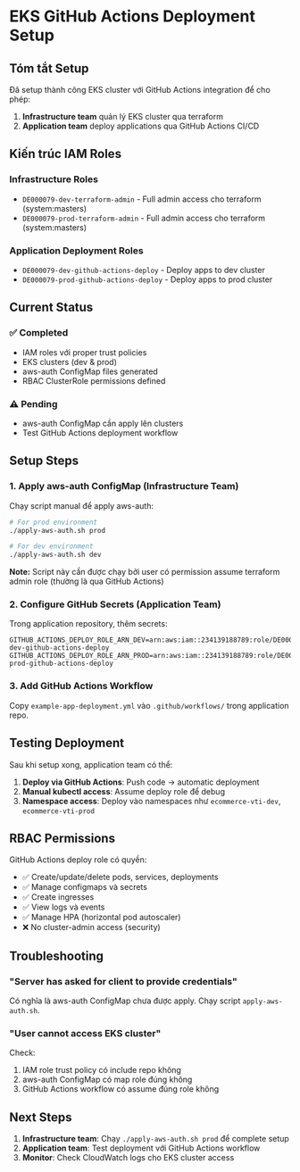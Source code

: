 # EKS GitHub Actions Deployment Setup

## Tóm tắt Setup

Đã setup thành công EKS cluster với GitHub Actions integration để cho phép:

1. **Infrastructure team** quản lý EKS cluster qua terraform
2. **Application team** deploy applications qua GitHub Actions CI/CD

## Kiến trúc IAM Roles

### Infrastructure Roles
- `DE000079-dev-terraform-admin` - Full admin access cho terraform (system:masters)
- `DE000079-prod-terraform-admin` - Full admin access cho terraform (system:masters)

### Application Deployment Roles  
- `DE000079-dev-github-actions-deploy` - Deploy apps to dev cluster
- `DE000079-prod-github-actions-deploy` - Deploy apps to prod cluster

## Current Status

### ✅ Completed
- IAM roles với proper trust policies
- EKS clusters (dev & prod) 
- aws-auth ConfigMap files generated
- RBAC ClusterRole permissions defined

### ⚠️ Pending
- aws-auth ConfigMap cần apply lên clusters
- Test GitHub Actions deployment workflow

## Setup Steps

### 1. Apply aws-auth ConfigMap (Infrastructure Team)

Chạy script manual để apply aws-auth:

```bash
# For prod environment
./apply-aws-auth.sh prod

# For dev environment  
./apply-aws-auth.sh dev
```

**Note:** Script này cần được chạy bởi user có permission assume terraform admin role (thường là qua GitHub Actions)

### 2. Configure GitHub Secrets (Application Team)

Trong application repository, thêm secrets:

```
GITHUB_ACTIONS_DEPLOY_ROLE_ARN_DEV=arn:aws:iam::234139188789:role/DE000079-dev-github-actions-deploy
GITHUB_ACTIONS_DEPLOY_ROLE_ARN_PROD=arn:aws:iam::234139188789:role/DE000079-prod-github-actions-deploy
```

### 3. Add GitHub Actions Workflow

Copy `example-app-deployment.yml` vào `.github/workflows/` trong application repo.

## Testing Deployment

Sau khi setup xong, application team có thể:

1. **Deploy via GitHub Actions**: Push code → automatic deployment
2. **Manual kubectl access**: Assume deploy role để debug
3. **Namespace access**: Deploy vào namespaces như `ecommerce-vti-dev`, `ecommerce-vti-prod`

## RBAC Permissions

GitHub Actions deploy role có quyền:

- ✅ Create/update/delete pods, services, deployments
- ✅ Manage configmaps và secrets  
- ✅ Create ingresses
- ✅ View logs và events
- ✅ Manage HPA (horizontal pod autoscaler)
- ❌ No cluster-admin access (security)

## Troubleshooting

### "Server has asked for client to provide credentials"

Có nghĩa là aws-auth ConfigMap chưa được apply. Chạy script `apply-aws-auth.sh`.

### "User cannot access EKS cluster"

Check:
1. IAM role trust policy có include repo không
2. aws-auth ConfigMap có map role đúng không  
3. GitHub Actions workflow có assume đúng role không

## Next Steps

1. **Infrastructure team**: Chạy `./apply-aws-auth.sh prod` để complete setup
2. **Application team**: Test deployment với GitHub Actions workflow
3. **Monitor**: Check CloudWatch logs cho EKS cluster access
